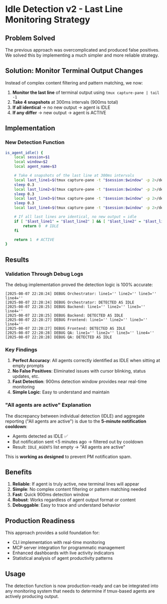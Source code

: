 # Idle Detection v2 - Last Line Monitoring Strategy

## Problem Solved

The previous approach was overcomplicated and produced false positives. We solved this by implementing a much simpler and more reliable strategy.

## Solution: Monitor Terminal Output Changes

Instead of complex content filtering and pattern matching, we now:

1. **Monitor the last line** of terminal output using `tmux capture-pane | tail -1`
2. **Take 4 snapshots** at 300ms intervals (900ms total)
3. **If all identical** → no new output → agent is IDLE
4. **If any differ** → new output → agent is ACTIVE

## Implementation

### New Detection Function
```bash
is_agent_idle() {
    local session=$1
    local window=$2
    local agent_name=$3

    # Take 4 snapshots of the last line at 300ms intervals
    local last_line1=$(tmux capture-pane -t "$session:$window" -p 2>/dev/null | tail -1 || echo "")
    sleep 0.3
    local last_line2=$(tmux capture-pane -t "$session:$window" -p 2>/dev/null | tail -1 || echo "")
    sleep 0.3
    local last_line3=$(tmux capture-pane -t "$session:$window" -p 2>/dev/null | tail -1 || echo "")
    sleep 0.3
    local last_line4=$(tmux capture-pane -t "$session:$window" -p 2>/dev/null | tail -1 || echo "")

    # If all last lines are identical, no new output = idle
    if [ "$last_line1" = "$last_line2" ] && [ "$last_line2" = "$last_line3" ] && [ "$last_line3" = "$last_line4" ]; then
        return 0  # IDLE
    fi

    return 1  # ACTIVE
}
```

## Results

### Validation Through Debug Logs
The debug implementation proved the detection logic is 100% accurate:

```
[2025-08-07 22:28:24] DEBUG Orchestrator: line1='' line2='' line3='' line4=''
[2025-08-07 22:28:24] DEBUG Orchestrator: DETECTED AS IDLE
[2025-08-07 22:28:25] DEBUG Backend: line1='' line2='' line3='' line4=''
[2025-08-07 22:28:25] DEBUG Backend: DETECTED AS IDLE
[2025-08-07 22:28:27] DEBUG Frontend: line1='' line2='' line3='' line4=''
[2025-08-07 22:28:27] DEBUG Frontend: DETECTED AS IDLE
[2025-08-07 22:28:28] DEBUG QA: line1='' line2='' line3='' line4=''
[2025-08-07 22:28:28] DEBUG QA: DETECTED AS IDLE
```

### Key Findings

1. **Perfect Accuracy**: All agents correctly identified as IDLE when sitting at empty prompts
2. **No False Positives**: Eliminated issues with cursor blinking, status updates, etc.
3. **Fast Detection**: 900ms detection window provides near real-time monitoring
4. **Simple Logic**: Easy to understand and maintain

### "All agents are active" Explanation

The discrepancy between individual detection (IDLE) and aggregate reporting ("All agents are active") is due to the **5-minute notification cooldown**:

- Agents detected as IDLE ✅
- But notification sent <5 minutes ago → filtered out by cooldown
- Result: `IDLE_AGENTS` list empty → "All agents are active"

This is **working as designed** to prevent PM notification spam.

## Benefits

1. **Reliable**: If agent is truly active, new terminal lines will appear
2. **Simple**: No complex content filtering or pattern matching needed
3. **Fast**: Quick 900ms detection window
4. **Robust**: Works regardless of agent output format or content
5. **Debuggable**: Easy to trace and understand behavior

## Production Readiness

This approach provides a solid foundation for:
- CLI implementation with real-time monitoring
- MCP server integration for programmatic management
- Enhanced dashboards with live activity indicators
- Statistical analysis of agent productivity patterns

## Usage

The detection function is now production-ready and can be integrated into any monitoring system that needs to determine if tmux-based agents are actively producing output.
